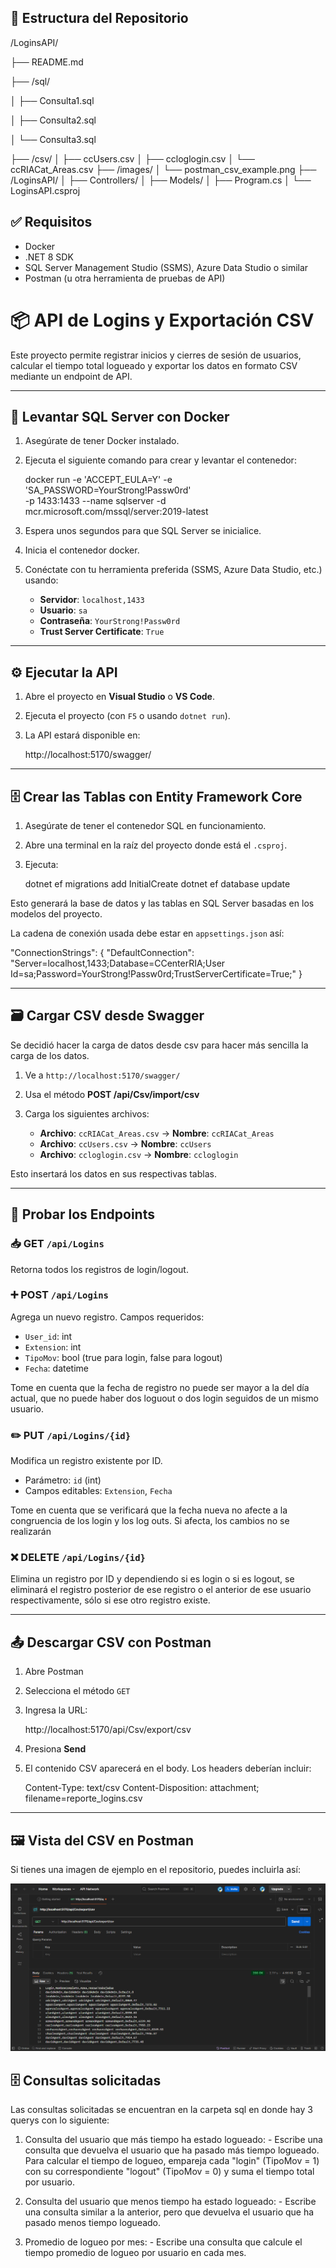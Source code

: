 ## 📁 Estructura del Repositorio

/LoginsAPI/

├── README.md

├── /sql/

│   ├── Consulta1.sql

│   ├── Consulta2.sql

│   └── Consulta3.sql 

├── /csv/
│   ├── ccUsers.csv
│   ├── ccloglogin.csv
│   └── ccRIACat_Areas.csv
├── /images/
│   └── postman_csv_example.png
├── /LoginsAPI/
│   ├── Controllers/
│   ├── Models/
│   ├── Program.cs
│   └── LoginsAPI.csproj


## ✅ Requisitos

* Docker
* .NET 8 SDK
* SQL Server Management Studio (SSMS), Azure Data Studio o similar
* Postman (u otra herramienta de pruebas de API)


# 📦 API de Logins y Exportación CSV

Este proyecto permite registrar inicios y cierres de sesión de usuarios, calcular el tiempo total logueado y exportar los datos en formato CSV mediante un endpoint de API.

---

## 🐳 Levantar SQL Server con Docker

1. Asegúrate de tener Docker instalado.
2. Ejecuta el siguiente comando para crear y levantar el contenedor:

   docker run -e 'ACCEPT_EULA=Y' -e 'SA_PASSWORD=YourStrong!Passw0rd' \
     -p 1433:1433 --name sqlserver -d mcr.microsoft.com/mssql/server:2019-latest
3. Espera unos segundos para que SQL Server se inicialice.
4. Inicia el contenedor docker.
5. Conéctate con tu herramienta preferida (SSMS, Azure Data Studio, etc.) usando:

   * **Servidor**: `localhost,1433`
   * **Usuario**: `sa`
   * **Contraseña**: `YourStrong!Passw0rd`
   * **Trust Server Certificate**: `True`


---

## ⚙️ Ejecutar la API

1. Abre el proyecto en **Visual Studio** o **VS Code**.
2. Ejecuta el proyecto (con `F5` o usando `dotnet run`).
3. La API estará disponible en:

   http://localhost:5170/swagger/
   
---

## 🗄️ Crear las Tablas con Entity Framework Core

1. Asegúrate de tener el contenedor SQL en funcionamiento.
2. Abre una terminal en la raíz del proyecto donde está el `.csproj`.
3. Ejecuta:

   dotnet ef migrations add InitialCreate
   dotnet ef database update
   

Esto generará la base de datos y las tablas en SQL Server basadas en los modelos del proyecto.

La cadena de conexión usada debe estar en `appsettings.json` así:

"ConnectionStrings": {
  "DefaultConnection": "Server=localhost,1433;Database=CCenterRIA;User Id=sa;Password=YourStrong!Passw0rd;TrustServerCertificate=True;"
}

---

## 🗃️ Cargar CSV desde Swagger
Se decidió hacer la carga de datos desde csv para hacer más sencilla la carga de los datos.
1. Ve a `http://localhost:5170/swagger/`
2. Usa el método **POST /api/Csv/import/csv**
3. Carga los siguientes archivos:

   * **Archivo**: `ccRIACat_Areas.csv` → **Nombre**: `ccRIACat_Areas`
   * **Archivo**: `ccUsers.csv` → **Nombre**: `ccUsers`
   * **Archivo**: `ccloglogin.csv` → **Nombre**: `ccloglogin`

Esto insertará los datos en sus respectivas tablas.

---

## 🧪 Probar los Endpoints

### 📥 GET `/api/Logins`

Retorna todos los registros de login/logout.

### ➕ POST `/api/Logins`

Agrega un nuevo registro. Campos requeridos:

* `User_id`: int
* `Extension`: int
* `TipoMov`: bool (true para login, false para logout)
* `Fecha`: datetime

Tome en cuenta que la fecha de registro no puede ser mayor a la del día actual, que no puede haber dos loguout o dos login
seguidos de un mismo usuario.

### ✏️ PUT `/api/Logins/{id}`

Modifica un registro existente por ID.

* Parámetro: `id` (int)
* Campos editables: `Extension`, `Fecha`

Tome en cuenta que se verificará que la fecha nueva no afecte a la congruencia de los 
login y los log outs. Si afecta, los cambios no se realizarán

### ❌ DELETE `/api/Logins/{id}`

Elimina un registro por ID y dependiendo si es login o si es logout, se eliminará el registro posterior de ese registro 
o el anterior de ese usuario respectivamente, sólo si ese otro registro existe.

---

## 📤 Descargar CSV con Postman

1. Abre Postman

2. Selecciona el método `GET`

3. Ingresa la URL:

   http://localhost:5170/api/Csv/export/csv
   

4. Presiona **Send**

5. El contenido CSV aparecerá en el body. Los headers deberían incluir:

  
   Content-Type: text/csv
   Content-Disposition: attachment; filename=reporte_logins.csv
   

---

## 🖼️ Vista del CSV en Postman

Si tienes una imagen de ejemplo en el repositorio, puedes incluirla así:


![Vista del CSV en Postman](Images/postman_csv_example.png)

## 🗄️ Consultas solicitadas
Las consultas solicitadas se encuentran en la carpeta sql en donde hay 3 querys con lo siguiente:

1. Consulta del usuario que más tiempo ha estado logueado: - Escribe una consulta que devuelva el usuario que ha pasado más tiempo logueado. Para calcular el tiempo de logueo, empareja cada "login" (TipoMov = 1) con su correspondiente "logout" (TipoMov = 0) y suma el tiempo total por usuario.

2. Consulta del usuario que menos tiempo ha estado logueado: - Escribe una consulta similar a la anterior, pero que devuelva el usuario que ha pasado menos tiempo logueado.

3. Promedio de logueo por mes: - Escribe una consulta que calcule el tiempo promedio de logueo por usuario en cada mes.






